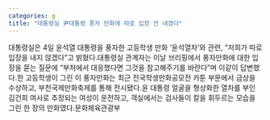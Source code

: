 ```yaml
---
categories: g
title: "대통령실 尹대통령 풍자 만화에 따로 입장 안 내겠다"
---
```

대통령실은 4일 윤석열 대통령을 풍자한 고등학생 만화 ‘윤석열차’와 관련, “저희가 따로 입장을 내지 않겠다”고 밝혔다.대통령실 관계자는 이날 브리핑에서 풍자만화에 대한 입장을 묻는 질문에 “부처에서 대응했다면 그것을 참고해주기를 바란다”며 이같이 답변했다.한 고등학생이 그린 이 풍자만화는 최근 전국학생만화공모전 카툰 부문에서 금상을 수상하고, 부천국제만화축제를 통해 전시됐다.윤 대통령 얼굴을 형상화한 열차를 부인 김건희 여사로 추정되는 여성이 운전하고, 객실에서는 검사들이 칼을 휘두르는 모습을 그린 한 장의 만화였다.문화체육관광부